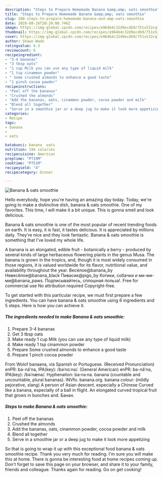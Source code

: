 ```yaml
---
description: "Steps to Prepare Homemade Banana &amp;amp; oats smoothie"
title: "Steps to Prepare Homemade Banana &amp;amp; oats smoothie"
slug: 100-steps-to-prepare-homemade-banana-and-amp-oats-smoothie
date: 2020-08-16T20:20:08.746Z
image: https://img-global.cpcdn.com/recipes/e964b4c32d9ecdb9/751x532cq70/banana-oats-smoothie-recipe-main-photo.jpg
thumbnail: https://img-global.cpcdn.com/recipes/e964b4c32d9ecdb9/751x532cq70/banana-oats-smoothie-recipe-main-photo.jpg
cover: https://img-global.cpcdn.com/recipes/e964b4c32d9ecdb9/751x532cq70/banana-oats-smoothie-recipe-main-photo.jpg
author: Shawn Wade
ratingvalue: 4.3
reviewcount: 6
recipeingredient:
- "3-4 bananas"
- "3 tbsp oats"
- "1 cup Milk you can use any type of liquid milk"
- "1 tsp cinammon powder"
- " Some crushed almonds to enhance a good taste"
- "1 pinch cocoa powder"
recipeinstructions:
- "Peel off the bananas"
- "Crushed the almonds"
- "Add the bananas, oats, cinammon powder, cocoa powder and milk"
- "Blend all together"
- "Serve in a smoothie jar or a deep jug to make it look more appetizing"
categories:
- Recipe
tags:
- banana
- 
- oats

katakunci: banana  oats 
nutrition: 194 calories
recipecuisine: American
preptime: "PT19M"
cooktime: "PT51M"
recipeyield: "4"
recipecategory: Dinner

---
```



![Banana &amp; oats smoothie](https://img-global.cpcdn.com/recipes/e964b4c32d9ecdb9/751x532cq70/banana-oats-smoothie-recipe-main-photo.jpg)

Hello everybody, hope you're having an amazing day today. Today, we're going to make a distinctive dish, banana &amp; oats smoothie. One of my favorites. This time, I will make it a bit unique. This is gonna smell and look delicious.

Banana &amp; oats smoothie is one of the most popular of recent trending foods on earth. It is easy, it is fast, it tastes delicious. It is appreciated by millions daily. They're nice and they look fantastic. Banana &amp; oats smoothie is something that I've loved my whole life.

A banana is an elongated, edible fruit - botanically a berry - produced by several kinds of large herbaceous flowering plants in the genus Musa. The banana is grown in the tropics, and, though it is most widely consumed in those regions, it is valued worldwide for its flavor, nutritional value, and availability throughout the year. Весёлое@banana_by Невесёлое@banana_black Пивасик@pigo_by Котики, собачки и ми-ми-ми@banana_paws. Подписывайтесь, сплошная польза!. Free for commercial use No attribution required Copyright-free.


To get started with this particular recipe, we must first prepare a few ingredients. You can have banana &amp; oats smoothie using 6 ingredients and 5 steps. Here is how you can achieve it.

##### The ingredients needed to make Banana &amp; oats smoothie:

1. Prepare 3-4 bananas
1. Get 3 tbsp oats
1. Make ready 1 cup Milk (you can use any type of liquid milk)
1. Make ready 1 tsp cinammon powder
1. Prepare  Some crushed almonds to enhance a good taste
1. Prepare 1 pinch cocoa powder


From Wolof banaana, via Spanish or Portuguese. (Received Pronunciation) enPR: bə-näʹnə, IPA(key): /bəˈnɑːnə/. (General American) enPR: bə-năʹnə, IPA(key): /bəˈnænə/. Hyphenation: ba‧na‧na. banana (countable and uncountable, plural bananas). INVfo. banana.org. banana colour: (mildly pejorative, slang) A person of Asian descent, especially a Chinese Curved like a banana, especially of a ball in flight. An elongated curved tropical fruit that grows in bunches and. Банан. 

##### Steps to make Banana &amp; oats smoothie:

1. Peel off the bananas
1. Crushed the almonds
1. Add the bananas, oats, cinammon powder, cocoa powder and milk
1. Blend all together
1. Serve in a smoothie jar or a deep jug to make it look more appetizing




So that is going to wrap it up with this exceptional food banana &amp; oats smoothie recipe. Thank you very much for reading. I'm sure you will make this at home. There is gonna be interesting food at home recipes coming up. Don't forget to save this page on your browser, and share it to your family, friends and colleague. Thanks again for reading. Go on get cooking!
